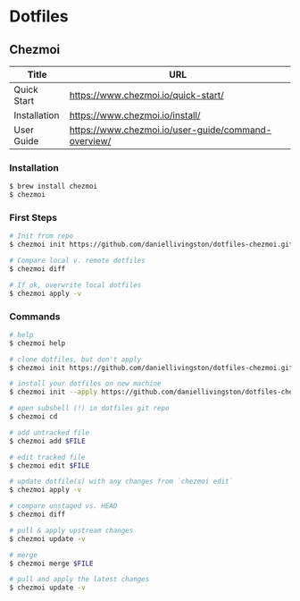 # Dotfiles

## Chezmoi

| Title | URL |
|-------|-----|
| Quick Start | <https://www.chezmoi.io/quick-start/> |
| Installation | <https://www.chezmoi.io/install/> |
| User Guide | <https://www.chezmoi.io/user-guide/command-overview/> |

### Installation

```sh
$ brew install chezmoi
$ chezmoi 
```

### First Steps

```sh
# Init from repo
$ chezmoi init https://github.com/daniellivingston/dotfiles-chezmoi.git

# Compare local v. remote dotfiles
$ chezmoi diff

# If ok, overwrite local dotfiles
$ chezmoi apply -v
```

### Commands

```sh
# help
$ chezmoi help

# clone dotfiles, but don't apply
$ chezmoi init https://github.com/daniellivingston/dotfiles-chezmoi.git

# install your dotfiles on new machine
$ chezmoi init --apply https://github.com/daniellivingston/dotfiles-chezmoi.git

# open subshell (!) in dotfiles git repo
$ chezmoi cd

# add untracked file
$ chezmoi add $FILE

# edit tracked file
$ chezmoi edit $FILE

# update dotfile(s) with any changes from `chezmoi edit`
$ chezmoi apply -v

# compare unstaged vs. HEAD
$ chezmoi diff

# pull & apply upstream changes
$ chezmoi update -v

# merge
$ chezmoi merge $FILE

# pull and apply the latest changes
$ chezmoi update -v
```
